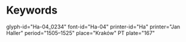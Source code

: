 # Keywords
glyph-id="Ha-04_0234"
font-id="Ha-04"
printer-id="Ha"
printer="Jan Haller"
period="1505–1525"
place="Kraków"
PT plate="167"
